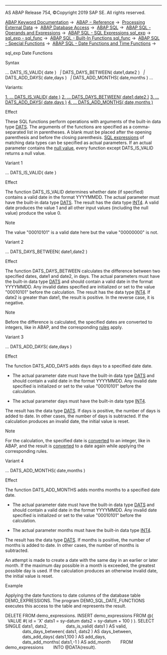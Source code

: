   

* * *

AS ABAP Release 754, ©Copyright 2019 SAP SE. All rights reserved.

[ABAP Keyword Documentation](https://help.sap.com/doc/abapdocu_754_index_htm/7.54/en-US/abenabap.htm) →  [ABAP − Reference](https://help.sap.com/doc/abapdocu_754_index_htm/7.54/en-US/abenabap_reference.htm) →  [Processing External Data](https://help.sap.com/doc/abapdocu_754_index_htm/7.54/en-US/abenabap_language_external_data.htm) →  [ABAP Database Access](https://help.sap.com/doc/abapdocu_754_index_htm/7.54/en-US/abenabap_sql.htm) →  [ABAP SQL](https://help.sap.com/doc/abapdocu_754_index_htm/7.54/en-US/abenopensql.htm) →  [ABAP SQL - Operands and Expressions](https://help.sap.com/doc/abapdocu_754_index_htm/7.54/en-US/abenopen_sql_operands.htm) →  [ABAP SQL - SQL Expressions sql\_exp](https://help.sap.com/doc/abapdocu_754_index_htm/7.54/en-US/abapsql_expr.htm) →  [sql\_exp - sql\_func](https://help.sap.com/doc/abapdocu_754_index_htm/7.54/en-US/abensql_builtin_func.htm) →  [ABAP SQL - Built-In Functions sql\_func](https://help.sap.com/doc/abapdocu_754_index_htm/7.54/en-US/abenopen_sql_builtin_functions.htm) →  [ABAP SQL - Special Functions](https://help.sap.com/doc/abapdocu_754_index_htm/7.54/en-US/abenopen_sql_special_functions.htm) →  [ABAP SQL - Date Functions and Time Functions](https://help.sap.com/doc/abapdocu_754_index_htm/7.54/en-US/abenopen_sql_date_time_functions.htm) → 

sql\_exp Date Functions

Syntax

... DATS\_IS\_VALID( date )
  *|* DATS\_DAYS\_BETWEEN( date1,date2 )
  *|* DATS\_ADD\_DAYS( date,days )
  *|* DATS\_ADD\_MONTHS( date,months ) ...

Variants:

[1\. ... DATS\_IS\_VALID( date )](#!ABAP_VARIANT_1@1@)
[2\. ... DATS\_DAYS\_BETWEEN( date1,date2 )](#!ABAP_VARIANT_2@2@)
[3\. ... DATS\_ADD\_DAYS( date,days )](#!ABAP_VARIANT_3@3@)
[4\. ... DATS\_ADD\_MONTHS( date,months )](#!ABAP_VARIANT_4@4@)

Effect

These SQL functions perform operations with arguments of the built-in data type [DATS](https://help.sap.com/doc/abapdocu_754_index_htm/7.54/en-US/abenddic_builtin_types.htm). The arguments of the functions are specified as a comma-separated list in parentheses. A blank must be placed after the opening parenthesis and before the closing parenthesis. [SQL expressions](https://help.sap.com/doc/abapdocu_754_index_htm/7.54/en-US/abapsql_expr.htm) of matching data types can be specified as actual parameters. If an actual parameter contains the [null value](https://help.sap.com/doc/abapdocu_754_index_htm/7.54/en-US/abennull_value_glosry.htm "Glossary Entry"), every function except DATS\_IS\_VALID returns a null value.

Variant 1

... DATS\_IS\_VALID( date )

Effect

The function DATS\_IS\_VALID determines whether date (if specified) contains a valid date in the format YYYYMMDD. The actual parameter must have the built-in data type [DATS](https://help.sap.com/doc/abapdocu_754_index_htm/7.54/en-US/abenddic_builtin_types.htm). The result has the data type [INT4](https://help.sap.com/doc/abapdocu_754_index_htm/7.54/en-US/abenddic_builtin_types.htm). A valid date produces the value 1 and all other input values (including the null value) produce the value 0.

Note

The value "00010101" is a valid date here but the value "00000000" is not.

Variant 2

... DATS\_DAYS\_BETWEEN( date1,date2 )

Effect

The function DATS\_DAYS\_BETWEEN calculates the difference between two specified dates, date1 and date2, in days. The actual parameters must have the built-in data type [DATS](https://help.sap.com/doc/abapdocu_754_index_htm/7.54/en-US/abenddic_builtin_types.htm) and should contain a valid date in the format YYYYMMDD. Any invalid dates specified are initialized or set to the value "00010101" before the calculation. The result has the data type [INT4](https://help.sap.com/doc/abapdocu_754_index_htm/7.54/en-US/abenddic_builtin_types.htm). If date2 is greater than date1, the result is positive. In the reverse case, it is negative.

Note

Before the difference is calculated, the specified dates are converted to integers, like in ABAP, and the corresponding [rules](https://help.sap.com/doc/abapdocu_754_index_htm/7.54/en-US/abenconversion_type_d.htm) apply.

Variant 3

... DATS\_ADD\_DAYS( date,days )

Effect

The function DATS\_ADD\_DAYS adds days days to a specified date date.

-   The actual parameter date must have the built-in data type [DATS](https://help.sap.com/doc/abapdocu_754_index_htm/7.54/en-US/abenddic_builtin_types.htm) and should contain a valid date in the format YYYYMMDD. Any invalid date specified is initialized or set to the value "00010101" before the calculation.

-   The actual parameter days must have the built-in data type [INT4](https://help.sap.com/doc/abapdocu_754_index_htm/7.54/en-US/abenddic_builtin_types.htm).

The result has the data type [DATS](https://help.sap.com/doc/abapdocu_754_index_htm/7.54/en-US/abenddic_builtin_types.htm). If days is positive, the number of days is added to date. In other cases, the number of days is subtracted. If the calculation produces an invalid date, the initial value is reset.

Note

For the calculation, the specified date is [converted](https://help.sap.com/doc/abapdocu_754_index_htm/7.54/en-US/abenconversion_type_d.htm) to an integer, like in ABAP, and the result is [converted](https://help.sap.com/doc/abapdocu_754_index_htm/7.54/en-US/abenconversion_type_ibs.htm) to a date again while applying the corresponding rules.

Variant 4

... DATS\_ADD\_MONTHS( date,months )

Effect

The function DATS\_ADD\_MONTHS adds months months to a specified date date.

-   The actual parameter date must have the built-in data type [DATS](https://help.sap.com/doc/abapdocu_754_index_htm/7.54/en-US/abenddic_builtin_types.htm) and should contain a valid date in the format YYYYMMDD. Any invalid date specified is initialized or set to the value "00010101" before the calculation.

-   The actual parameter months must have the built-in data type [INT4](https://help.sap.com/doc/abapdocu_754_index_htm/7.54/en-US/abenddic_builtin_types.htm).

The result has the data type [DATS](https://help.sap.com/doc/abapdocu_754_index_htm/7.54/en-US/abenddic_builtin_types.htm). If months is positive, the number of months is added to date. In other cases, the number of months is subtracted.

An attempt is made to create a date with the same day in an earlier or later month. If the maximum day possible in a month is exceeded, the greatest possible day is used. If the calculation produces an otherwise invalid date, the initial value is reset.

Example

Applying the date functions to date columns of the database table DEMO\_EXPRESSIONS. The program DEMO\_SQL\_DATE\_FUNCTIONS executes this access to the table and represents the result.

DELETE FROM demo\_expressions.
INSERT demo\_expressions FROM @(
  VALUE #( id = 'X' dats1 = sy-datum dats2 = sy-datum + 100 ) ).
SELECT SINGLE dats1, dats2,
              dats\_is\_valid( dats1 ) AS valid,
              dats\_days\_between( dats1, dats2 ) AS days\_between,
              dats\_add\_days( dats1,100 ) AS add\_days,
              dats\_add\_months( dats1,-1 ) AS add\_month
       FROM demo\_expressions
       INTO @DATA(result).